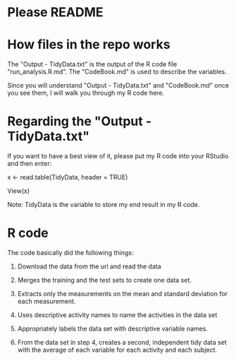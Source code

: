 # Please README

# How files in the repo works

The "Output - TidyData.txt" is the output of the R code file "run_analysis.R.md". The "CodeBook.md" is used to describe the variables. 

Since you will understand "Output - TidyData.txt" and "CodeBook.md" once you see them, I will walk you through my R code here.

# Regarding the "Output - TidyData.txt"

If you want to have a best view of it, please put my R code into your RStudio and then enter:

x <- read.table(TidyData, header = TRUE)

View(x)

Note: TidyData is the variable to store my end result in my R code. 

# R code

The code basically did the following things: 

1. Download the data from the url and read the data

2. Merges the training and the test sets to create one data set.

3. Extracts only the measurements on the mean and standard deviation for each measurement.

4. Uses descriptive activity names to name the activities in the data set

5. Appropriately labels the data set with descriptive variable names.

6. From the data set in step 4, creates a second, independent tidy data set with the average of each variable for each activity and each subject.
